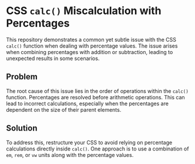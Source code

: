 # CSS `calc()` Miscalculation with Percentages

This repository demonstrates a common yet subtle issue with the CSS `calc()` function when dealing with percentage values. The issue arises when combining percentages with addition or subtraction, leading to unexpected results in some scenarios.

## Problem
The root cause of this issue lies in the order of operations within the `calc()` function. Percentages are resolved before arithmetic operations. This can lead to incorrect calculations, especially when the percentages are dependent on the size of their parent elements.

## Solution
To address this, restructure your CSS to avoid relying on percentage calculations directly inside `calc()`. One approach is to use a combination of `em`, `rem`, or `vw` units along with the percentage values.